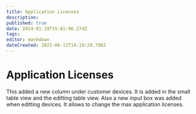 ```yaml
---
title: Application Licenses
description: 
published: true
date: 2024-01-19T15:01:06.274Z
tags: 
editor: markdown
dateCreated: 2023-06-13T14:19:29.798Z
---
```


# Application Licenses
This added a new column under customer devices. It is added in the small table view and the editting table view. Also a new input box was added when editting devices. It allows to change the max application licenses.